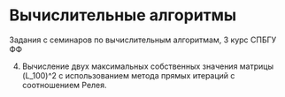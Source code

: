 # Вычислительные алгоритмы
Задания с семинаров по вычислительным алгоритмам, 3 курс СПБГУ ФФ 

4. Вычисление двух максимальных собственных значения матрицы (L_100)^2 c использованием метода прямых итераций с соотношением Релея.
